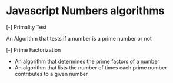 # Javascript Numbers algorithms

[-] Primality Test

An Algorithm that tests if a number is a prime number or not

[-] Prime Factorization

- An algorithm that determines the prime factors of a number
- An algorithm that lists the number of times each prime number contributes to a given number
